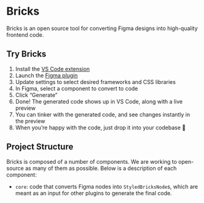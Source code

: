 # Bricks

Bricks is an open source tool for converting Figma designs into high-quality frontend code.

## Try Bricks

1. Install the [VS Code extension](https://marketplace.visualstudio.com/items?itemName=Bricks.d2c-vscode)
2. Launch the [Figma plugin](https://www.figma.com/community/plugin/1178847414663679049/Bricks---Copilot-for-UI-Engineering)
3. Update settings to select desired frameworks and CSS libraries
4. In Figma, select a component to convert to code
5. Click “Generate”
6. Done! The generated code shows up in VS Code, along with a live preview
7. You can tinker with the generated code, and see changes instantly in the preview
8. When you’re happy with the code, just drop it into your codebase 👏

## Project Structure

Bricks is composed of a number of components. We are working to open-source as many of them as possible. Below is a description of each component:

- `core`: code that converts Figma nodes into `StyledBricksNode`s, which are meant as an input for other plugins to generate the final code.

